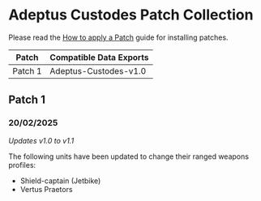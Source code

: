 # Adeptus Custodes Patch Collection
Please read the [How to apply a Patch](/Guides/Patches.md) guide for installing patches.

Patch | Compatible Data Exports
--- | ---
Patch 1 | Adeptus-Custodes-v1.0

## Patch 1
### 20/02/2025
  *Updates v1.0 to v1.1*
  
  The following units have been updated to change their ranged weapons profiles:
  * Shield-captain (Jetbike)
  * Vertus Praetors